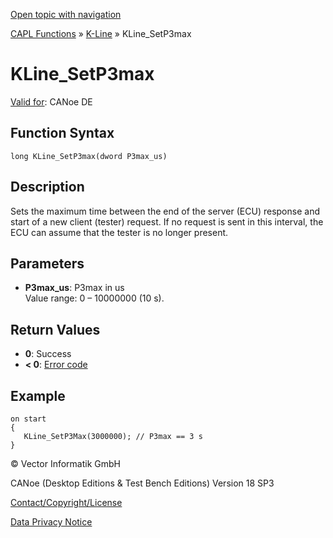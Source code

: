 [Open topic with navigation](../../../../../CANoeDEFamily.htm#Topics/CAPLFunctions/KLine/Functions/CAPLfunctionKLineSetP3max.md)

[CAPL Functions](../../CAPLfunctions.md) » [K-Line](../CAPLfunctionsKLineOverview.md) » KLine_SetP3max

# KLine_SetP3max

[Valid for](../../../Shared/FeatureAvailability.md): CANoe DE

## Function Syntax

```
long KLine_SetP3max(dword P3max_us)
```

## Description

Sets the maximum time between the end of the server (ECU) response and start of a new client (tester) request. If no request is sent in this interval, the ECU can assume that the tester is no longer present.

## Parameters

- **P3max_us**: P3max in us  
  Value range: 0 – 10000000 (10 s).

## Return Values

- **0**: Success
- **< 0**: [Error code](../../Diagnostics/CAPLfunctionsDiagnosticsErrorCode.md)

## Example

```plaintext
on start
{
   KLine_SetP3Max(3000000); // P3max == 3 s
}
```

© Vector Informatik GmbH

CANoe (Desktop Editions & Test Bench Editions) Version 18 SP3

[Contact/Copyright/License](../../../Shared/ContactCopyrightLicense.md)

[Data Privacy Notice](https://www.vector.com/int/en/company/get-info/privacy-policy/)